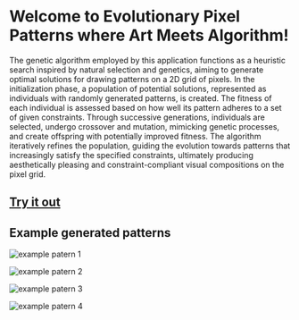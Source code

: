 # Welcome to Evolutionary Pixel Patterns where Art Meets Algorithm!

The genetic algorithm employed by this application functions as a heuristic search inspired by natural selection and genetics, aiming to generate optimal solutions for drawing patterns on a 2D grid of pixels. In the initialization phase, a population of potential solutions, represented as individuals with randomly generated patterns, is created. The fitness of each individual is assessed based on how well its pattern adheres to a set of given constraints. Through successive generations, individuals are selected, undergo crossover and mutation, mimicking genetic processes, and create offspring with potentially improved fitness. The algorithm iteratively refines the population, guiding the evolution towards patterns that increasingly satisfy the specified constraints, ultimately producing aesthetically pleasing and constraint-compliant visual compositions on the pixel grid.

## [Try it out](http://evolutionarypixelpatterns.s3-website.us-east-2.amazonaws.com/)

## Example generated patterns

![example patern 1](./images/Screenshot%202024-02-07%20at%2010.29.21 PM.png)

![example patern 2](./images/Screenshot%202024-02-05%20at%208.07.58 PM.png)

![example patern 3](./images/Screenshot%202024-02-07%20at%208.39.48 PM.png)

![example patern 4](./images/Screenshot%202024-02-05%20at%209.25.07 PM.png)